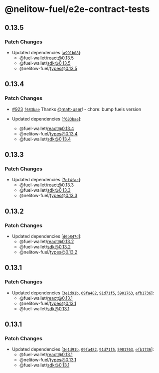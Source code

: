 # @nelitow-fuel/e2e-contract-tests

## 0.13.5

### Patch Changes

- Updated dependencies [[`a991b08`](https://github.com/FuelLabs/fuels-wallet/commit/a991b08d7f8a62650dfec5167e795ef9e6fe093c)]:
  - @fuel-wallet/react@0.13.5
  - @fuel-wallet/sdk@0.13.5
  - @nelitow-fuel/types@0.13.5

## 0.13.4

### Patch Changes

- [#923](https://github.com/FuelLabs/fuels-wallet/pull/923) [`f683bae`](https://github.com/FuelLabs/fuels-wallet/commit/f683baeb6efbcc75561ac53c9c0d9d05f3bbae29) Thanks [@matt-user](https://github.com/matt-user)! - chore: bump fuels version

- Updated dependencies [[`f683bae`](https://github.com/FuelLabs/fuels-wallet/commit/f683baeb6efbcc75561ac53c9c0d9d05f3bbae29)]:
  - @fuel-wallet/react@0.13.4
  - @nelitow-fuel/types@0.13.4
  - @fuel-wallet/sdk@0.13.4

## 0.13.3

### Patch Changes

- Updated dependencies [[`7ef4fac`](https://github.com/FuelLabs/fuels-wallet/commit/7ef4facf3e61c409ad5e7b794700f90c62cbf865)]:
  - @fuel-wallet/react@0.13.3
  - @fuel-wallet/sdk@0.13.3
  - @nelitow-fuel/types@0.13.3

## 0.13.2

### Patch Changes

- Updated dependencies [[`d6b847d`](https://github.com/FuelLabs/fuels-wallet/commit/d6b847d2df774f00494de284282db1199ba676d3)]:
  - @fuel-wallet/react@0.13.2
  - @fuel-wallet/sdk@0.13.2
  - @nelitow-fuel/types@0.13.2

## 0.13.1

### Patch Changes

- Updated dependencies [[`3e1d91b`](https://github.com/FuelLabs/fuels-wallet/commit/3e1d91b8f54c4da9badc17e341da715117e5e618), [`09fa482`](https://github.com/FuelLabs/fuels-wallet/commit/09fa4824384d5fdd33df3a762462bab228fa13b5), [`91d71f5`](https://github.com/FuelLabs/fuels-wallet/commit/91d71f581514f93bc5c5dc19425e5654f1dc7450), [`5901763`](https://github.com/FuelLabs/fuels-wallet/commit/590176349681675a78fea6467caa6f9089a0b2e7), [`efb1736`](https://github.com/FuelLabs/fuels-wallet/commit/efb1736b778659dd1107f083547eb3f16c8f8dba)]:
  - @fuel-wallet/react@0.13.1
  - @nelitow-fuel/types@0.13.1
  - @fuel-wallet/sdk@0.13.1

## 0.13.1

### Patch Changes

- Updated dependencies [[`3e1d91b`](https://github.com/FuelLabs/fuels-wallet/commit/3e1d91b8f54c4da9badc17e341da715117e5e618), [`09fa482`](https://github.com/FuelLabs/fuels-wallet/commit/09fa4824384d5fdd33df3a762462bab228fa13b5), [`91d71f5`](https://github.com/FuelLabs/fuels-wallet/commit/91d71f581514f93bc5c5dc19425e5654f1dc7450), [`5901763`](https://github.com/FuelLabs/fuels-wallet/commit/590176349681675a78fea6467caa6f9089a0b2e7), [`efb1736`](https://github.com/FuelLabs/fuels-wallet/commit/efb1736b778659dd1107f083547eb3f16c8f8dba)]:
  - @fuel-wallet/react@0.13.1
  - @nelitow-fuel/types@0.13.1
  - @fuel-wallet/sdk@0.13.1
